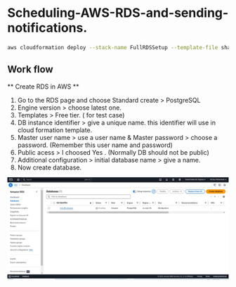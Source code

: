 # Scheduling-AWS-RDS-and-sending-notifications.
```bash
aws cloudformation deploy --stack-name FullRDSSetup --template-file shawon.yaml --capabilities CAPABILITY_NAMED_IAM
```
## Work flow ##
** Create RDS in AWS **
1. Go to the RDS page and choose Standard create > PostgreSQL
2. Engine version > choose latest one.
3. Templates > Free tier. ( for test case)
4. DB instance identifier > give a unique name. this identifier will use in cloud formation template.
5. Master user name > use a user name & Master password > choose a password. (Remember this user name and password)
6. Public acess > I choosed Yes . (Normally DB should not be public)
7. Additional configuration > initial database name > give a name.
8. Now create database.

![RDS created](asset/db1.JPG)



